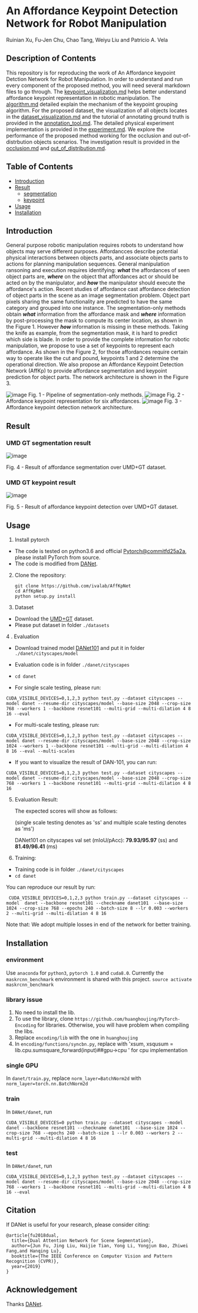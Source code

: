 # An Affordance Keypoint Detection Network for Robot Manipulation
Ruinian Xu, Fu-Jen Chu, Chao Tang, Weiyu Liu and Patricio A. Vela

## Description of Contents
This repository is for reproducing the work of An Affordance keypoint Detction Network for Robot Manipulation. In order to understand and run every component of the proposed method, you will need several markdown files to go through. The [keypoint_visualization.md](https://github.com/ivalab/AffKpNet/blob/master/readme/keypoint_visualization.md) helps better understand affordance keypoint representation in robotic manipulation. The [algorithm.md](https://github.com/ivalab/AffKpNet/blob/master/readme/algorithm.md) detailed explain the mechanism of the keypoint grouping algorithm. For the proposed dataset, the visualization of all objects locates in the [dataset_visualization.md](https://github.com/ivalab/AffKpNet/blob/master/readme/dataset_visualization.md) and the tutorial of annotating ground truth is provided in the [annotation_tool.md](https://github.com/ivalab/AffKpNet/blob/master/readme/annotation_tool.md). The detailed physical experiment implementation is provided in the [experiment.md](https://github.com/ivalab/AffKpNet/blob/master/readme/experiment.md). We explore the performance of the proposed method working for the occlusion and out-of-distrbution objects scenarios. The investigation result is provided in the [occlusion.md](https://github.com/ivalab/AffKpNet/blob/master/readme/occlusion.md) and [out_of_distribution.md](https://github.com/ivalab/AffKpNet/blob/master/readme/out_of_distribution.md).
<!-- The design of the network architecture is introduced in the [network.md](https://github.com/ivalab/AffKpNet/blob/master/readme/network.md). -->
## Table of Contents
- [Introduction](#Introduction)
- [Result](#Result-1)
  * [segmentation](#UMD-GT-segmentation-result)
  * [keypoint](#UMD-GT-keypoint-result)
- [Usage](#Usage)
- [Installation](#Installation)


## Introduction

General purpose robotic manipulation requires robots to understand how objects may serve different purposes. Affordancces describe potential physical interactions between objects parts, and associate objects parts to actions for planning manipulation sequences. General manipulation ransoning and execution requires identifying: ***what*** the affordances of seen object parts are, ***where*** on the object that affordances act or should be acted on by the manipulator, and ***how*** the manipulator should execute the affordance's action. Recent studies of affordance cast affordance detection of object parts in the scene as an image segmentation problem. Object part pixels sharing the same functionality are predicted to have the same category and grouped into one instance. The segmentation-only methods obtain ***what*** information from the affordance mask and ***where*** information by post-processing the mask to compute its center location, as shown in the Figure 1. However ***how*** information is missing in these methods. Taking the knife as example, from the segmentation mask, it is hard to predict which side is blade. In order to provide the complete information for robotic manipulation, we propose to use a set of keypoints to represent each affordance. As shown in the Figure 2, for those affordances require certain way to operate like the cut and pound, keypoints 1 and 2 determine the operational direction. We also propose an Affordance Keypoint Detection Network (AffKp) to provide affordance segmentation and keypoint prediction for object parts. The network architecture is shown in the Figure 3.

![image](img/fig_seg_only.png)
Fig. 1 - Pipeline of segmentation-only methods.
![image](img/fig_kp_rep.png)
Fig. 2 - Affordance keypoint representation for six affordances.
![image](img/fig_network.png)
Fig. 3 - Affordance keypoint detection network architecture.

## Result
### UMD GT segmentation result


![image](img/fig_seg_result.png)

Fig. 4 - Result of affordance segmentation over UMD+GT dataset.

### UMD GT keypoint result


![image](img/fig_kp_result.png)

Fig. 5 - Result of affordance keypoint detection over UMD+GT dataset.

## Usage

1. Install pytorch 

  - The code is tested on python3.6 and official [Pytorch@commitfd25a2a](https://github.com/pytorch/pytorch/tree/fd25a2a86c6afa93c7062781d013ad5f41e0504b#from-source), please install PyTorch from source.
  - The code is modified from [DANet](https://github.com/junfu1115/DANet). 
  
2. Clone the repository:

   ```shell
   git clone https://github.com/ivalab/AffKpNet
   cd AffKpNet 
   python setup.py install
   ```
   
3. Dataset

  - Download the [UMD+GT](https://sites.google.com/view/rgb-d-aff-kp-dataset) dataset.
  - Please put dataset in folder `./datasets`

4 . Evaluation

  - Download trained model [DANet101](https://drive.google.com/open?id=1XmpFEF-tbPH0Rmv4eKRxYJngr3pTbj6p) and put it in folder `./danet/cityscapes/model`
  - Evaluation code is in folder `./danet/cityscapes`
  - `cd danet`

  - For single scale testing, please run:
  
   ```shell
   CUDA_VISIBLE_DEVICES=0,1,2,3 python test.py --dataset cityscapes --model danet --resume-dir cityscapes/model --base-size 2048 --crop-size 768 --workers 1 --backbone resnet101 --multi-grid --multi-dilation 4 8 16 --eval
   ```
   
  - For multi-scale testing, please run:
  
   ```shell
   CUDA_VISIBLE_DEVICES=0,1,2,3 python test.py --dataset cityscapes --model danet --resume-dir cityscapes/model --base-size 2048 --crop-size 1024 --workers 1 --backbone resnet101 --multi-grid --multi-dilation 4 8 16 --eval --multi-scales
   ```  
   
  - If you want to visualize the result of DAN-101, you can run:
 
   ```shell
   CUDA_VISIBLE_DEVICES=0,1,2,3 python test.py --dataset cityscapes --model danet --resume-dir cityscapes/model --base-size 2048 --crop-size 768 --workers 1 --backbone resnet101 --multi-grid --multi-dilation 4 8 16
   ```
   
5. Evaluation Result:

   The expected scores will show as follows:
   
   (single scale testing denotes as 'ss' and multiple scale testing denotes as 'ms')
   
   DANet101 on cityscapes val set (mIoU/pAcc): **79.93/95.97** (ss) and **81.49/96.41** (ms)


6. Training:

  - Training code is in folder `./danet/cityscapes`
  - `cd danet`
  
   You can reproduce our result by run:

  ```shell
   CUDA_VISIBLE_DEVICES=0,1,2,3 python train.py --dataset cityscapes --model  danet --backbone resnet101 --checkname danet101  --base-size 1024 --crop-size 768 --epochs 240 --batch-size 8 --lr 0.003 --workers 2 --multi-grid --multi-dilation 4 8 16
   ```
 
   Note that: We adopt multiple losses in end of the network for better training. 

## Installation

### environment
Use `anaconda` for `python3`, `pytorch 1.0` and `cuda8.0`.
Currently the `maskrcnn_benchmark` environment is shared with this project. `source activate maskrcnn_benchmark
`

### library issue
1. No need to install the lib.   
2. To use the library, clone `https://github.com/huanghoujing/PyTorch-Encoding` for libraries. Otherwise, you will have problem when compiling the libs. 
3. Replace `encoding/lib` with the one in `huanghoujing`
4. In `encoding/functions/syncbn.py`, replace with 'xsum, xsqusum = lib.cpu.sumsquare_forward(input)##gpu->cpu
' for cpu implementation

### single GPU
In `danet/train.py`, replace `norm_layer=BatchNorm2d` with `norm_layer=torch.nn.BatchNorm2d`

### train
In `DANet/danet`, run
```
CUDA_VISIBLE_DEVICES=0 python train.py --dataset cityscapes --model  danet --backbone resnet101 --checkname danet101  --base-size 1024 --crop-size 768 --epochs 240 --batch-size 1 --lr 0.003 --workers 2 --multi-grid --multi-dilation 4 8 16
```

### test
In `DANet/danet`, run
```
CUDA_VISIBLE_DEVICES=0,1,2,3 python test.py --dataset cityscapes --model danet --resume-dir cityscapes/model --base-size 2048 --crop-size 768 --workers 1 --backbone resnet101 --multi-grid --multi-dilation 4 8 16 --eval

```


## Citation
If DANet is useful for your research, please consider citing:
```
@article{fu2018dual,
  title={Dual Attention Network for Scene Segmentation},
  author={Jun Fu, Jing Liu, Haijie Tian, Yong Li, Yongjun Bao, Zhiwei Fang,and Hanqing Lu},
  booktitle={The IEEE Conference on Computer Vision and Pattern Recognition (CVPR)},
  year={2019}
}
```
## Acknowledgement
Thanks [DANet](https://github.com/junfu1115/DANet).
